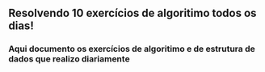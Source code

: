 ## Resolvendo 10 exercícios de algoritimo todos os dias!
### Aqui documento os exercícios de algoritimo e de estrutura de dados que realizo diariamente